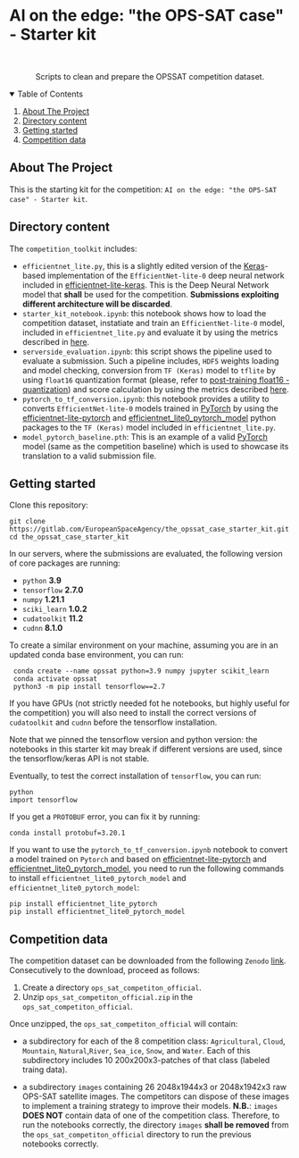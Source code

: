 # AI on the edge: "the OPS-SAT case" - Starter kit
<!--
*** Based on https://github.com/othneildrew/Best-README-Template
-->



<!-- PROJECT LOGO -->
<br />
<p align="center">
    Scripts to clean and prepare the OPSSAT competition dataset.
</p>



<!-- TABLE OF CONTENTS -->
<details open="open">
  <summary>Table of Contents</summary>
  <ol>
    <li>
      <a href="#about-the-project">About The Project</a>
    </li>
    <li><a href="#directory-content">Directory content</a></li>
    <li><a href="#getting-started">Getting started</a></li>
    <li><a href="#competition-data">Competition data</a></li>
  </ol>
</details>

<!-- ABOUT THE PROJECT -->
## About The Project

This is the starting kit for the competition: `AI on the edge: "the OPS-SAT case" - Starter kit`. 

## Directory content

The `competition_toolkit` includes:

* `efficientnet_lite.py`, this is a slightly edited version of the [Keras](https://keras.io/api/models/model/)-based implementation of the `EfficientNet-lite-0` deep neural network included in     [efficientnet-lite-keras](https://github.com/sebastian-sz/efficientnet-lite-keras). This is the Deep Neural Network model that **shall** be used for the competition. **Submissions exploiting different architecture will be discarded**. 
* `starter_kit_notebook.ipynb`: this notebook shows how to load the competition dataset, instatiate and train an `EfficientNet-lite-0` model, included in `efficientnet_lite.py` and evaluate it by using the metrics described in [here](https://kelvins.esa.int/opssat/scoring/).
* `serverside_evaluation.ipynb`: this script shows the pipeline used to evaluate a submission. Such a pipeline includes, `HDF5` weights loading and model checking, conversion from `TF (Keras)` model to `tflite` by using `float16` quantization format (please, refer to [post-training float16 - quantization](https://www.tensorflow.org/lite/performance/post_training_float16_quant)) and score calculation by using the metrics described [here](https://kelvins.esa.int/opssat/scoring/).
* `pytorch_to_tf_conversion.ipynb`: this notebook provides a utility to converts `EfficientNet-lite-0` models trained in [PyTorch](https://pytorch.org/) by using the [efficientnet-lite-pytorch](https://pypi.org/project/efficientnet-lite-pytorch/) and [efficientnet_lite0_pytorch_model](https://pypi.org/project/efficientnet-lite0-pytorch-model/) python packages to the `TF (Keras)` model included in `efficientnet_lite.py`.
* `model_pytorch_baseline.pth`: This is an example of a valid [PyTorch](https://pytorch.org/) model (same as the competition baseline) which is used to showcase its translation to a valid submission file.

## Getting started

Clone this repository: 
```
git clone https://gitlab.com/EuropeanSpaceAgency/the_opssat_case_starter_kit.git
cd the_opssat_case_starter_kit
```

In our servers, where the submissions are evaluated, the following version of core packages are running:

* `python` **3.9**
* `tensorflow` **2.7.0**
* `numpy` **1.21.1**
* `sciki_learn` **1.0.2**
* `cudatoolkit` **11.2** 
* `cudnn` **8.1.0**

To create a similar environment on your machine, assuming you are in an updated conda base environment, you can run: 

```
 conda create --name opssat python=3.9 numpy jupyter scikit_learn
 conda activate opssat
 python3 -m pip install tensorflow==2.7
 ```

If you have GPUs (not strictly needed fot he notebooks, but highly useful for the competition) you will also need to install the correct versions of `cudatoolkit` and `cudnn` before the tensorflow installation.

Note that we pinned the tensorflow version and python version: the notebooks in this starter kit may break if different versions are used, since the tensorflow/keras API is not stable.

 Eventually, to test the correct installation of `tensorflow`, you can run:

 ```
 python
 import tensorflow
 ```

 If you get a `PROTOBUF` error, you can fix it by running: 

 ```
 conda install protobuf=3.20.1
 ```

If you want to use the `pytorch_to_tf_conversion.ipynb` notebook to convert a model trained on `Pytorch` and based on [efficientnet-lite-pytorch](https://pypi.org/project/efficientnet-lite-pytorch/) and [efficientnet_lite0_pytorch_model](https://pypi.org/project/efficientnet-lite0-pytorch-model/), you need to run the following commands to install `efficientnet_lite0_pytorch_model` and `efficientnet_lite0_pytorch_model`:

```
pip install efficientnet_lite_pytorch
pip install efficientnet_lite0_pytorch_model
```
	
## Competition data

The competition dataset can be downloaded from the following `Zenodo` [link](https://zenodo.org/record/6524750). Consecutively to the download, proceed as follows:

1. Create a directory `ops_sat_competiton_official`.
2. Unzip `ops_sat_competiton_official.zip` in the `ops_sat_competiton_official`. 

Once unzipped, the `ops_sat_competiton_official` will contain:

 * a subdirectory for each of the 8 competition class: `Agricultural`, `Cloud`, `Mountain`, `Natural`,`River`, `Sea_ice`, `Snow`, and `Water`. Each of this subdirectory includes 10 200x200x3-patches of that class (labeled traing data).

 * a subdirectory `images` containing 26 2048x1944x3 or 2048x1942x3 raw OPS-SAT satellite images. The competitors can dispose of these images to implement a training strategy to improve their models.
 **N.B.**: `images` **DOES NOT** contain data of one of the competition class. Therefore, to run the notebooks correctly, the directory `images` **shall be removed** from the `ops_sat_competiton_official` directory to run the previous notebooks correctly. 
